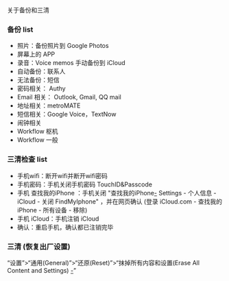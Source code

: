 
关于备份和三清

### 备份 list

- 照片：备份照片到 Google Photos 
- 屏幕上的 APP
- 录音：Voice memos 手动备份到 iCloud
- 自动备份：联系人
- 无法备份：短信
- 密码相关： Authy
- Email 相关： Outlook, Gmail, QQ mail 
- 地址相关：metroMATE
- 短信相关：Google Voice，TextNow
- 闹钟相关
- Workflow 枢机
- Workflow 一般

### 三清检查 list

- 手机wifi：断开wifi并断开wifi密码 
- 手机密码：手机关闭手机密码 TouchID&Passcode
- 手机 查找我的iPhone ：手机关闭 "查找我的iPhone[-](https://support.apple.com/zh-cn/HT201441) Settings - 个人信息 - iCloud - 关闭 FindMyIphone" ，并在网页确认 (登录 iCloud.com - 查找我的 iPhone - 所有设备 - 移除)
- 手机 iCloud：手机注销 iCloud
- 确认：重启手机，确认都已注销完毕

### 三清 (恢复出厂设置)

“设置”>“通用(General)”>“还原(Reset)”>“抹掉所有内容和设置(Erase All Content and Settings) [-](https://support.apple.com/zh-cn/ht201274)”


